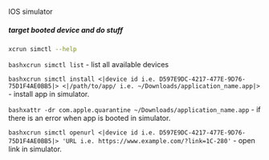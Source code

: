 IOS simulator

##### target booted device and do stuff
```bash
xcrun simctl --help
```

```bashxcrun simctl list``` - list all available devices

```bashxcrun simctl install <|device id i.e. D597E9DC-4217-477E-9D76-75D1F4AE0BB5|> <|/path/to/app/ i.e. ~/Downloads/application_name.app|>``` - install app in simulator.

```bashxattr -dr com.apple.quarantine ~/Downloads/application_name.app``` - if there is an error when app is booted in simulator.

```bashxcrun simctl openurl <|device id i.e. D597E9DC-4217-477E-9D76-75D1F4AE0BB5|> 'URL i.e. https://www.example.com/?link=1C-280'``` - open link in simulator.
